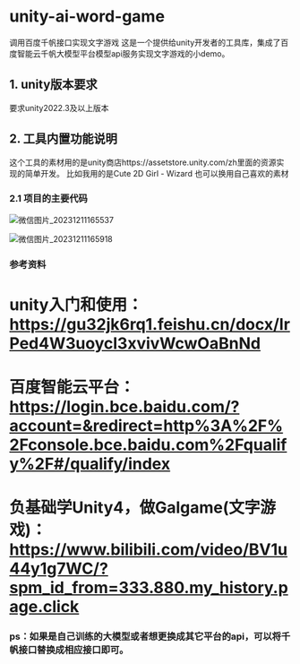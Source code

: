 # unity-ai-word-game
调用百度千帆接口实现文字游戏
这是一个提供给unity开发者的工具库，集成了百度智能云千帆大模型平台模型api服务实现文字游戏的小demo。
## 1. unity版本要求

要求unity2022.3及以上版本

## 2. 工具内置功能说明
这个工具的素材用的是unity商店https://assetstore.unity.com/zh里面的资源实现的简单开发。
比如我用的是Cute 2D Girl - Wizard
也可以换用自己喜欢的素材

### 2.1 项目的主要代码
![微信图片_20231211165537](https://github.com/misener7/unity-ai-word-game/assets/10563376/e67bc22f-3f03-4016-ada0-5663ae0f0c76)

![微信图片_20231211165918](https://github.com/misener7/unity-ai-word-game/assets/10563376/0422dcfa-6c62-4cf7-adb9-7a840a552e1e)

### 参考资料
# unity入门和使用：https://gu32jk6rq1.feishu.cn/docx/IrPed4W3uoycl3xvivWcwOaBnNd
# 百度智能云平台：https://login.bce.baidu.com/?account=&redirect=http%3A%2F%2Fconsole.bce.baidu.com%2Fqualify%2F#/qualify/index
# 负基础学Unity4，做Galgame(文字游戏)：https://www.bilibili.com/video/BV1u44y1g7WC/?spm_id_from=333.880.my_history.page.click

### ps：如果是自己训练的大模型或者想更换成其它平台的api，可以将千帆接口替换成相应接口即可。


